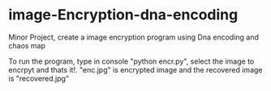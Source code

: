 # image-Encryption-dna-encoding
Minor Project, create a image encryption program using Dna encoding and chaos map


To run the program, type in console "python encr.py", select the image to encrpyt and thats it!. "enc.jpg" is encrypted image and the recovered image is "recovered.jpg"
